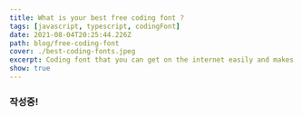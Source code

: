 ```yaml
---
title: What is your best free coding font ?
tags: [javascript, typescript, codingFont]
date: 2021-08-04T20:25:44.226Z
path: blog/free-coding-font
cover: ./best-coding-fonts.jpeg
excerpt: Coding font that you can get on the internet easily and makes your work more efficient !
show: true
---
```


### 작성중!
